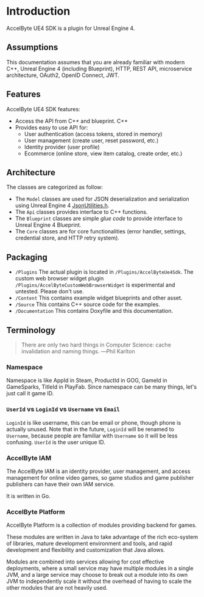 # Introduction

AccelByte UE4 SDK is a plugin for Unreal Engine 4. 

## Assumptions

This documentation assumes that you are already familiar with modern C++, Unreal Engine 4 (including Blueprint), HTTP, REST API, microservice architecture, OAuth2, OpenID Connect, JWT.

## Features

AccelByte UE4 SDK features:

- Access the API from C++ and blueprint. C++ 
- Provides easy to use API for:
    - User authentication (access tokens, stored in memory)
    - User management (create user, reset password, etc.)
    - Identity provider (user profile)
    - Ecommerce (online store, view item catalog, create order, etc.)

## Architecture

The classes are categorized as follow:

- The `Model` classes are used for JSON deserialization and serialization using Unreal Engine 4 [JsonUtilities.h](https://api.unrealengine.com/INT/API/Runtime/JsonUtilities/).
- The `Api` classes provides interface to C++ functions.
- The `Blueprint` classes are simple _glue code_ to provide interface to Unreal Engine 4 Blueprint.
- The `Core` classes are for core functionalities (error handler, settings, credential store, and HTTP retry system). 

## Packaging

- `/Plugins` The actual plugin is located in `/Plugins/AccelByteUe4Sdk`. The custom web browser widget plugin `/Plugins/AccelByteCustomWebBrowserWidget` is experimental and untested. Please don't use.
- `/Content` This contains example widget blueprints and other asset.
- `/Source` This contains C++ source code for the examples.
- `/Documentation` This contains Doxyfile and this documentation.
  
## Terminology

> There are only two hard things in Computer Science: cache invalidation and naming things. ―Phil Karlton

### Namespace

Namespace is like AppId in Steam, ProductId in GOG, GameId in GameSparks, TitleId in PlayFab. Since namespace can be many things, let's just call it game ID.

### `UserId` vs `LoginId` vs `Username` vs `Email`

`LoginId` is like username, this can be email or phone, though phone is actually unused. Note that in the future, `LoginId` will be renamed to `Username`, because people are familiar with `Username` so it will be less confusing. `UserId` is the user unique ID.

### AccelByte IAM

The AccelByte IAM is an identity provider, user management, and access management for online video games, so game studios and game publisher publishers can have their own IAM service.

It is written in Go.

### AccelByte Platform

AccelByte Platform is a collection of modules providing backend for games.

These modules are written in Java to take advantage of the rich eco-system of libraries, mature development environment and tools, and rapid development and flexibility and customization that Java allows.

Modules are combined into services allowing for cost effective deployments, where a small service may have multiple modules in a single JVM, and a large service may choose to break out a module into its own JVM to independently scale it without the overhead of having to scale the other modules that are not heavily used.

